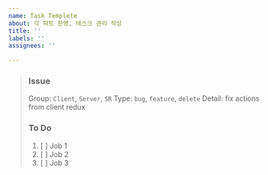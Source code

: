 ```yaml
---
name: Task Templete
about: 각 파트 한명, 테스크 관리 작성
title: ''
labels: ''
assignees: ''

---
```


> ### Issue
> Group: `Client`, `Server`, `SR`
> Type: `bug`, `feature`, `delete`
> Detail: fix actions from client redux
>
> ### To Do 
> 1. [ ] Job 1
> 2. [ ] Job 2
> 3. [ ] Job 3
